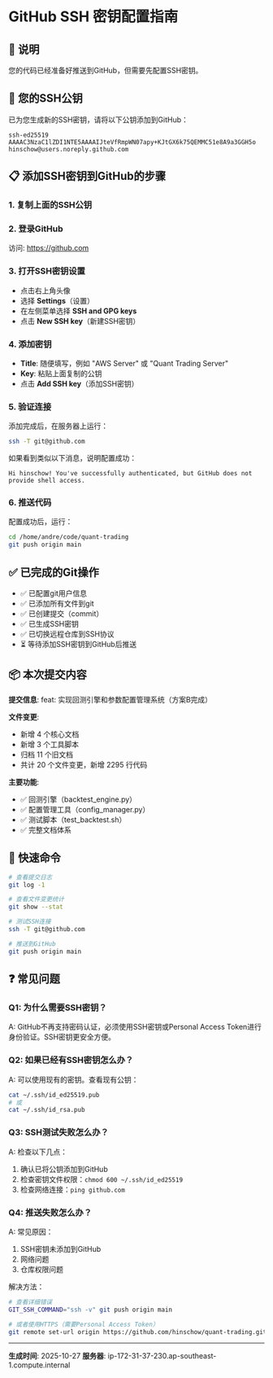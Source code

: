 # GitHub SSH 密钥配置指南

## 📝 说明

您的代码已经准备好推送到GitHub，但需要先配置SSH密钥。

## 🔑 您的SSH公钥

已为您生成新的SSH密钥，请将以下公钥添加到GitHub：

```
ssh-ed25519 AAAAC3NzaC1lZDI1NTE5AAAAIJteVfRmpWN07apy+KJtGX6k75QEMMC51e8A9a3GGH5o hinschow@users.noreply.github.com
```

## 📋 添加SSH密钥到GitHub的步骤

### 1. 复制上面的SSH公钥

### 2. 登录GitHub

访问: https://github.com

### 3. 打开SSH密钥设置

- 点击右上角头像
- 选择 **Settings**（设置）
- 在左侧菜单选择 **SSH and GPG keys**
- 点击 **New SSH key**（新建SSH密钥）

### 4. 添加密钥

- **Title**: 随便填写，例如 "AWS Server" 或 "Quant Trading Server"
- **Key**: 粘贴上面复制的公钥
- 点击 **Add SSH key**（添加SSH密钥）

### 5. 验证连接

添加完成后，在服务器上运行：

```bash
ssh -T git@github.com
```

如果看到类似以下消息，说明配置成功：
```
Hi hinschow! You've successfully authenticated, but GitHub does not provide shell access.
```

### 6. 推送代码

配置成功后，运行：

```bash
cd /home/andre/code/quant-trading
git push origin main
```

## ✅ 已完成的Git操作

- ✅ 已配置git用户信息
- ✅ 已添加所有文件到git
- ✅ 已创建提交（commit）
- ✅ 已生成SSH密钥
- ✅ 已切换远程仓库到SSH协议
- ⏳ 等待添加SSH密钥到GitHub后推送

## 📦 本次提交内容

**提交信息**: feat: 实现回测引擎和参数配置管理系统（方案B完成）

**文件变更**:
- 新增 4 个核心文档
- 新增 3 个工具脚本
- 归档 11 个旧文档
- 共计 20 个文件变更，新增 2295 行代码

**主要功能**:
- ✅ 回测引擎（backtest_engine.py）
- ✅ 配置管理工具（config_manager.py）
- ✅ 测试脚本（test_backtest.sh）
- ✅ 完整文档体系

## 🔧 快速命令

```bash
# 查看提交日志
git log -1

# 查看文件变更统计
git show --stat

# 测试SSH连接
ssh -T git@github.com

# 推送到GitHub
git push origin main
```

## ❓ 常见问题

### Q1: 为什么需要SSH密钥？

A: GitHub不再支持密码认证，必须使用SSH密钥或Personal Access Token进行身份验证。SSH密钥更安全方便。

### Q2: 如果已经有SSH密钥怎么办？

A: 可以使用现有的密钥。查看现有公钥：
```bash
cat ~/.ssh/id_ed25519.pub
# 或
cat ~/.ssh/id_rsa.pub
```

### Q3: SSH测试失败怎么办？

A: 检查以下几点：
1. 确认已将公钥添加到GitHub
2. 检查密钥文件权限：`chmod 600 ~/.ssh/id_ed25519`
3. 检查网络连接：`ping github.com`

### Q4: 推送失败怎么办？

A: 常见原因：
1. SSH密钥未添加到GitHub
2. 网络问题
3. 仓库权限问题

解决方法：
```bash
# 查看详细错误
GIT_SSH_COMMAND="ssh -v" git push origin main

# 或者使用HTTPS（需要Personal Access Token）
git remote set-url origin https://github.com/hinschow/quant-trading.git
```

---

**生成时间**: 2025-10-27
**服务器**: ip-172-31-37-230.ap-southeast-1.compute.internal

